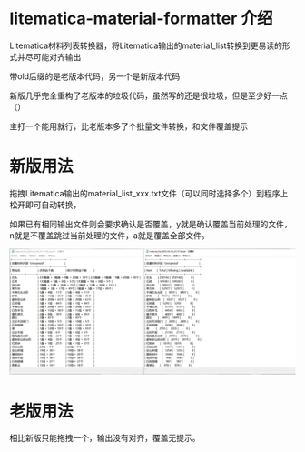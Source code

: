 # litematica-material-formatter 介绍
Litematica材料列表转换器，将Litematica输出的material_list转换到更易读的形式并尽可能对齐输出

带old后缀的是老版本代码，另一个是新版本代码

新版几乎完全重构了老版本的垃圾代码，虽然写的还是很垃圾，但是至少好一点（）

主打一个能用就行，比老版本多了个批量文件转换，和文件覆盖提示

# 新版用法
拖拽Litematica输出的material_list_xxx.txt文件（可以同时选择多个）到程序上松开即可自动转换，

如果已有相同输出文件则会要求确认是否覆盖，y就是确认覆盖当前处理的文件，n就是不覆盖跳过当前处理的文件，a就是覆盖全部文件。

![转换示例](https://github.com/chenjunfu2/litematica-material-formatter/blob/main/%E8%BD%AC%E6%8D%A2%E7%A4%BA%E4%BE%8B.png)

# 老版用法
相比新版只能拖拽一个，输出没有对齐，覆盖无提示。
